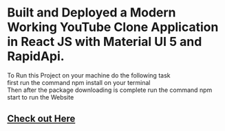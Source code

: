 # Built and Deployed a Modern Working YouTube Clone Application in React JS with Material UI 5 and RapidApi.

To Run this Project on your machine do the following task  
first run the command npm install on your terminal  
Then after the package downloading is complete run the command npm start to run the Website

## [Check out Here](https://algo-media.netlify.app/)
